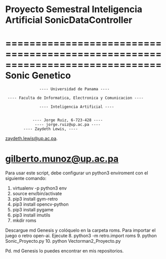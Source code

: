 # Proyecto Semestral Inteligencia Artificial SonicDataController

 ==============================================================================
                          Sonic Genetico
 ==============================================================================

                   ---- Universidad de Panama ----

     ---- Faculta de Informatica, Electronica y Comunicacion ----

                   ---- Inteligencia Artificial ----

             
                ---- Jorge Ruiz, 6-723-428 ----
                 ---- jorge.ruiz@up.ac.pa ----
			---- Zaydeth Lewis, ----
 zaydeth.lewis@up.ac.pa.

gilberto.munoz@up.ac.pa
 ==============================================================================


Para usar este script, debe configurar un python3 enviroment con el siguiente comando:
1. virtualenv -p python3 env
2. source env/bin/activate
3. pip3 install gym-retro
4. pip3 install opencv-python
5. pip3 install pygame
6. pip3 install imutils
7. mkdir roms

Descargue md Genesis y colóquelo en la carpeta roms.
Para importar el juego o retro open-ai. Ejecute
8. python3 -m retro.import roms
9. python Sonic_Proyecto.py
10. python Vectorman2_Proyecto.py

Pd. md Genesis lo puedes encontrar en mis repositorios.